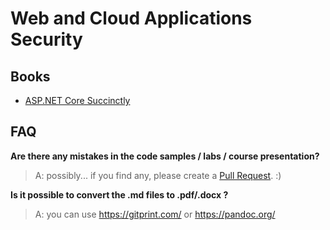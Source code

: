 # Web and Cloud Applications Security

## Books
- [ASP.NET Core Succinctly](https://www.syncfusion.com/resources/techportal/details/ebooks/ASP_NET_Core_Succinctly?utm_source=ebook&utm_medium=edm&utm_campaign=dotnetCoreApr17)

## FAQ

**Are there any mistakes in the code samples / labs / course presentation?**

>A: possibly... if you find any, please create a [Pull Request](https://help.github.com/articles/about-pull-requests/). :)

**Is it possible to convert the .md files to .pdf/.docx ?**

>A: you can use https://gitprint.com/ or https://pandoc.org/
